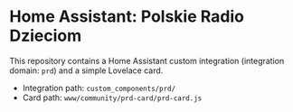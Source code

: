 # Home Assistant: Polskie Radio Dzieciom

This repository contains a Home Assistant custom integration (integration domain: `prd`) and a simple Lovelace card.

- Integration path: `custom_components/prd/`
- Card path: `www/community/prd-card/prd-card.js`
